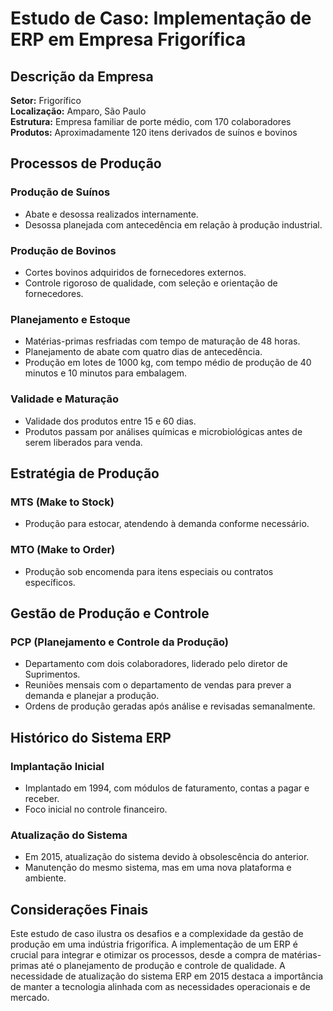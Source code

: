# Estudo de Caso: Implementação de ERP em Empresa Frigorífica

## Descrição da Empresa

**Setor:** Frigorífico  
**Localização:** Amparo, São Paulo  
**Estrutura:** Empresa familiar de porte médio, com 170 colaboradores  
**Produtos:** Aproximadamente 120 itens derivados de suínos e bovinos

## Processos de Produção

### Produção de Suínos
- Abate e desossa realizados internamente.
- Desossa planejada com antecedência em relação à produção industrial.

### Produção de Bovinos
- Cortes bovinos adquiridos de fornecedores externos.
- Controle rigoroso de qualidade, com seleção e orientação de fornecedores.

### Planejamento e Estoque
- Matérias-primas resfriadas com tempo de maturação de 48 horas.
- Planejamento de abate com quatro dias de antecedência.
- Produção em lotes de 1000 kg, com tempo médio de produção de 40 minutos e 10 minutos para embalagem.

### Validade e Maturação
- Validade dos produtos entre 15 e 60 dias.
- Produtos passam por análises químicas e microbiológicas antes de serem liberados para venda.

## Estratégia de Produção

### MTS (Make to Stock)
- Produção para estocar, atendendo à demanda conforme necessário.

### MTO (Make to Order)
- Produção sob encomenda para itens especiais ou contratos específicos.

## Gestão de Produção e Controle

### PCP (Planejamento e Controle da Produção)
- Departamento com dois colaboradores, liderado pelo diretor de Suprimentos.
- Reuniões mensais com o departamento de vendas para prever a demanda e planejar a produção.
- Ordens de produção geradas após análise e revisadas semanalmente.

## Histórico do Sistema ERP

### Implantação Inicial
- Implantado em 1994, com módulos de faturamento, contas a pagar e receber.
- Foco inicial no controle financeiro.

### Atualização do Sistema
- Em 2015, atualização do sistema devido à obsolescência do anterior.
- Manutenção do mesmo sistema, mas em uma nova plataforma e ambiente.

## Considerações Finais

Este estudo de caso ilustra os desafios e a complexidade da gestão de produção em uma indústria frigorífica. A implementação de um ERP é crucial para integrar e otimizar os processos, desde a compra de matérias-primas até o planejamento de produção e controle de qualidade. A necessidade de atualização do sistema ERP em 2015 destaca a importância de manter a tecnologia alinhada com as necessidades operacionais e de mercado.

